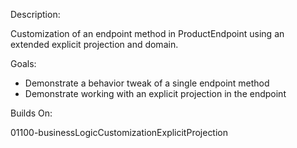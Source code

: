 Description:

Customization of an endpoint method in ProductEndpoint using an extended explicit projection and
domain.

Goals:

- Demonstrate a behavior tweak of a single endpoint method
- Demonstrate working with an explicit projection in the endpoint

Builds On:

01100-businessLogicCustomizationExplicitProjection



